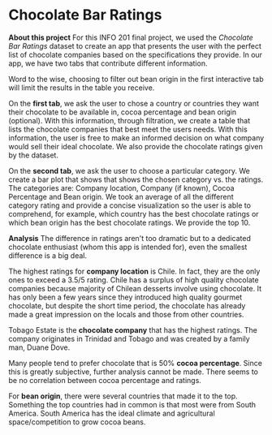 # Chocolate Bar Ratings

**About this project**
For this INFO 201 final project, we used the _Chocolate Bar Ratings_ dataset to create an app that presents the user with the perfect list of chocolate companies based on the specifications they provide. In our app, we have two tabs that contribute different information.

Word to the wise, choosing to filter out bean origin in the first interactive tab will limit the results in the table you receive.

On the **first tab**, we ask the user to chose a country or countries they want their chocolate to be available in, cocoa percentage and bean origin (optional). With this information, through filtration, we create a table that lists the chocolate companies that best meet the users needs. With this information, the user is free to make an informed decision on what company would sell their ideal chocolate. We also provide the chocolate ratings given by the dataset.

On the **second tab**, we ask the user to choose a particular category. We create a bar plot that shows that shows the chosen category vs. the ratings. The categories are: Company location, Company (if known), Cocoa Percentage and Bean origin. We took an average of all the different category rating and provide a concise visualization so the user is able to comprehend, for example, which country has the best chocolate ratings or which bean origin has the best chocolate ratings. We provide the top 10.    

**Analysis**
The difference in ratings aren't too dramatic but to a dedicated chocolate enthusiast (whom this app is intended for), even the smallest difference is a big deal.

The highest ratings for **company location** is Chile. In fact, they are the only ones to exceed a 3.5/5 rating. Chile has a surplus of high quality chocolate companies because majority of Chilean desserts involve using chocolate. It has only been a few years since they introduced high quality gourmet chocolate, but despite the short time period, the chocolate has already made a great impression on the locals and those from other countries.

Tobago Estate is the **chocolate company** that has the highest ratings. The company originates in Trinidad and Tobago and was created by a family man, Duane Dove.

Many people tend to prefer chocolate that is 50% **cocoa percentage**. Since this is greatly subjective, further analysis cannot be made. There seems to be no correlation between cocoa percentage and ratings.

For **bean origin**, there were several countries that made it to the top. Something the top countries had in common is that most were from South America. South America has the ideal climate and agricultural space/competition to grow cocoa beans.
